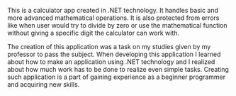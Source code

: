 This is a calculator app created in .NET technology. It handles basic and more advanced mathematical operations. It is also protected from errors like when user would
try to divide by zero or use the mathematical function without giving a specific digit the calculator can work with. 

The creation of this application was a task on my studies given by my professor to pass the subject. When developing this application I learned about how to make an application using .NET technology and I realized about how much work has to be done to realize even simple tasks. Creating such application is a part of gaining experience as a beginner programmer and acquiring new skills.
